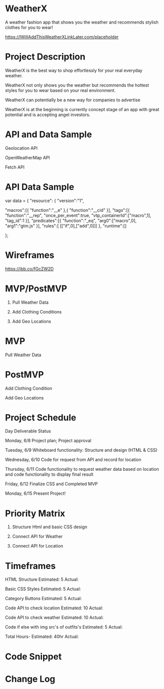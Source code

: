 # WeatherX
A weather fashion app that shows you the weather and recommends stylish clothes for you to wear!

https://IWillAddThisWeatherXLinkLater.com/placeholder

# Project Description

WeatherX is the best way to shop effortlessly for your real everyday weather. 

WeatherX not only shows you the weather but recommends the hottest styles for you to wear based on your real
environment.

WeatherX can potentially be a new way for companies to advertise

WeatherX is at the beginning is currently concept stage of an app with great potential
and is accepting angel investors.


# API and Data Sample

Geolocation API

OpenWeatherMap API

Fetch API

# API Data Sample


var data = {
"resource": {
  "version":"1",
  
  "macros":[{
      "function":"__e"
    },{
      "function":"__cid"
    }],
  "tags":[{
      "function":"__rep",
      "once_per_event":true,
      "vtp_containerId":["macro",1],
      "tag_id":1
    }],
  "predicates":[{
      "function":"_eq",
      "arg0":["macro",0],
      "arg1":"gtm.js"
    }],
  "rules":[
    [["if",0],["add",0]]]
},
"runtime":[]




};



# Wireframes

https://ibb.co/fGcZW2D

# MVP/PostMVP 
1. Pull Weather Data

2. Add Clothing Conditions

3. Add Geo Locations

# MVP
Pull Weather Data


# PostMVP
Add Clothing Condition

Add Geo Locations


# Project Schedule
Day	Deliverable	Status


Monday, 6/8	Project plan; Project approval	


Tuesday, 6/9	Whiteboard functionality: Structure and design (HTML & CSS)	


Wednesday, 6/10	Code for request from API and record for location	


Thursday, 6/11	Code functionality to request weather data based on location and code functionality to display final result	


Friday, 6/12	 Finalize CSS and Completed MVP	


Monday, 6/15	Present	Project!


# Priority Matrix

1. Structure Html and basic CSS design


2. Connect API for Weather


3. Connect API for Location


# Timeframes

HTML Structure	Estimated: 5       Actual:

Basic CSS Styles Estimated:  5      Actual:

Category Buttons	Estimated:  5      Actual:

Code API to check location	Estimated: 10       Actual:

Code API to check weather Estimated:  10      Actual:

Code if else with img src's of outfits's  Estimated: 5       Actual:


Total Hours- 	Estimated: 40hr       Actual:

# Code Snippet


# Change Log
